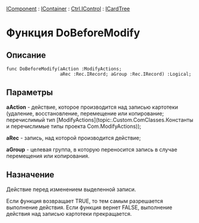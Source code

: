 ﻿---
Link: .Ctrl.ICardTree.@DoBeforeModify
---

[IComponent](topic:Com.Custom.ComClasses.IComponent.Default) :
[IContainer](topic:Com.Custom.ComClasses.IContainer.Default) :
[Ctrl.IControl](topic:Com.Custom.ComClasses.Ctrl.IControl.Default) :
[ICardTree](Default)

# Функция DoBeforeModify

## Описание

    func DoBeforeModify(aAction :ModifyActions;
                        aRec :Rec.IRecord; aGroup :Rec.IRecord) :Logical;

## Параметры

**aAction** - действие, которое производится над записью картотеки (удаление, восстановление,
перемещение или копирование; перечислимый тип [ModifyActions](topic:.Custom.ComClasses.Константы и перечислимые типы проекта Com.ModifyActions));

**aRec** - запись, над которой производится действие;

**aGroup** - целевая группа, в которую переносится запись в случае
перемещения или копирования.

## Назначение

Действие перед изменением выделенной записи.

Если функция возвращает TRUE, то тем самым разрешается выполнение действия.
Если функция вернет FALSE, выполнение действия над записью картотеки прекращается.


